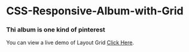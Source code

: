 # CSS-Responsive-Album-with-Grid

### Thi album is one kind of pinterest
You can view a live demo of Layout Grid [Click Here](https://pranto113015.github.io/CSS-Responsive-Album-with-Grid/).
